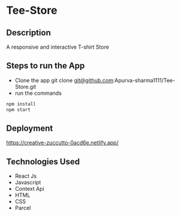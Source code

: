 # Tee-Store

## Description
A responsive and interactive T-shirt Store

## Steps to run the App

- Clone the app git clone git@github.com:Apurva-sharma1111/Tee-Store.git
- run the commands
```sh
npm install
npm start
```
## Deployment
https://creative-zuccutto-0acd6e.netlify.app/

## Technologies Used
- React Js
- Javascript
- Context Api
- HTML
- CSS
- Parcel
